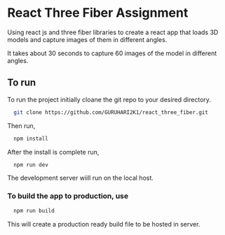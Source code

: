 
# React Three Fiber Assignment

Using react js and three fiber libraries to create a react app that loads 3D models and capture images of them in different angles.

It takes about 30 seconds to capture 60 images of the model in different angles.

## To run

To run the project initially cloane the git repo to your desired directory.

```bash
  git clone https://github.com/GURUHARI2K1/react_three_fiber.git

```
Then run,
```bash
  npm install
```
After the install is complete run,
```bash
  npm run dev
```
The development server wiill run on the local host.
### To build the app to production, use
```bash
  npm run build
```
This will create a production ready build file to be hosted in server.
    